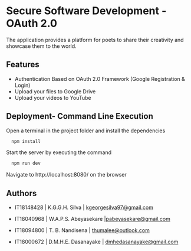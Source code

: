 
# Secure Software Development - OAuth 2.0 

The application provides a platform for poets to share their creativity and showcase them to the world.
 


## Features
- Authentication Based on OAuth 2.0 Framework (Google Registration & Login)
- Upload your files to Google Drive
- Upload your videos to YouTube

  
## Deployment- Command Line Execution



Open a terminal in the project folder and install the dependencies
```bash
  npm install 
```

Start the server by executing the command
```bash
  npm run dev
```
Navigate to http://localhost:8080/ on the browser 
## Authors

- IT18148428 | K.G.G.H. Silva | kgeorgesilva97@gmail.com

- IT18040968 | W.A.P.S. Abeyasekare |pabeyasekare@gmail.com

- IT18094800 | T. B. Nandisena | thumalee@outlook.com

- IT18000672 | D.M.H.E. Dasanayake | dmhedasanayake@gmail.com

  
